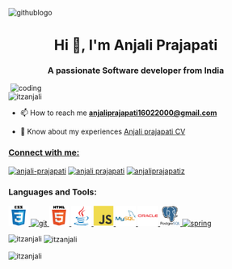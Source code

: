 ![githublogo](https://github.com/itzanjali/itzanjali/assets/130127087/6df7ad1f-2ff7-42ac-b773-2803281ded48)



<h1 align="center">Hi 👋, I'm Anjali Prajapati</h1>
<h3 align="center">A passionate Software developer from India</h3>

<img align="right" alt="coding" width="500" src="https://www.bing.com/th/id/OGC.eaa9cff191c448dd0884ad794d675a84?pid=1.7&rurl=https%3a%2f%2fcdn.dribbble.com%2fusers%2f2704414%2fscreenshots%2f7466903%2fmedia%2fb08ab576316bd4582fef189f471cd9e5.gif&ehk=J5k6tuXpGVUB5k%2fDC7kSVFrP6vERLL57AOZNn8TF48w%3d">

<p align="left"> <img src="https://komarev.com/ghpvc/?username=itzanjali&label=Profile%20views&color=0e75b6&style=flat" alt="itzanjali" /> </p>

- 📫 How to reach me **anjaliprajapati16022000@gmail.com**

- 📄 Know about my experiences <a href="https://drive.google.com/file/d/1e-aHCEYS-do6YzFm4DvkNbOb6Ht0Z4Lg/view?usp=drive_link">Anjali prajapati CV

<h3 align="left">Connect with me:</h3>
<p align="left">
<a href="https://linkedin.com/in/anjali-prajapati" target="blank"><img align="center" src="https://raw.githubusercontent.com/rahuldkjain/github-profile-readme-generator/master/src/images/icons/Social/linked-in-alt.svg" alt="anjali-prajapati" height="30" width="40" /></a>
<a href="https://fb.com/anjali prajapati" target="blank"><img align="center" src="https://raw.githubusercontent.com/rahuldkjain/github-profile-readme-generator/master/src/images/icons/Social/facebook.svg" alt="anjali prajapati" height="30" width="40" /></a>
<a href="https://instagram.com/anjaliprajapatiz" target="blank"><img align="center" src="https://raw.githubusercontent.com/rahuldkjain/github-profile-readme-generator/master/src/images/icons/Social/instagram.svg" alt="anjaliprajapatiz" height="30" width="40" /></a>
</p>

<h3 align="left">Languages and Tools:</h3>
<p align="left"> <a href="https://www.w3schools.com/css/" target="_blank" rel="noreferrer"> <img src="https://raw.githubusercontent.com/devicons/devicon/master/icons/css3/css3-original-wordmark.svg" alt="css3" width="40" height="40"/> </a> <a href="https://git-scm.com/" target="_blank" rel="noreferrer"> <img src="https://www.vectorlogo.zone/logos/git-scm/git-scm-icon.svg" alt="git" width="40" height="40"/> </a> <a href="https://www.w3.org/html/" target="_blank" rel="noreferrer"> <img src="https://raw.githubusercontent.com/devicons/devicon/master/icons/html5/html5-original-wordmark.svg" alt="html5" width="40" height="40"/> </a> <a href="https://www.java.com" target="_blank" rel="noreferrer"> <img src="https://raw.githubusercontent.com/devicons/devicon/master/icons/java/java-original.svg" alt="java" width="40" height="40"/> </a> <a href="https://developer.mozilla.org/en-US/docs/Web/JavaScript" target="_blank" rel="noreferrer"> <img src="https://raw.githubusercontent.com/devicons/devicon/master/icons/javascript/javascript-original.svg" alt="javascript" width="40" height="40"/> </a> <a href="https://www.mysql.com/" target="_blank" rel="noreferrer"> <img src="https://raw.githubusercontent.com/devicons/devicon/master/icons/mysql/mysql-original-wordmark.svg" alt="mysql" width="40" height="40"/> </a> <a href="https://www.oracle.com/" target="_blank" rel="noreferrer"> <img src="https://raw.githubusercontent.com/devicons/devicon/master/icons/oracle/oracle-original.svg" alt="oracle" width="40" height="40"/> </a> <a href="https://www.postgresql.org" target="_blank" rel="noreferrer"> <img src="https://raw.githubusercontent.com/devicons/devicon/master/icons/postgresql/postgresql-original-wordmark.svg" alt="postgresql" width="40" height="40"/> </a> <a href="https://spring.io/" target="_blank" rel="noreferrer"> <img src="https://www.vectorlogo.zone/logos/springio/springio-icon.svg" alt="spring" width="40" height="40"/> </a> </p>

<p><img align="left" src="https://github-readme-stats.vercel.app/api/top-langs?username=itzanjali&show_icons=true&locale=en&layout=compact" alt="itzanjali" /></p>

<p>&nbsp;<img align="center" src="https://github-readme-stats.vercel.app/api?username=itzanjali&show_icons=true&locale=en" alt="itzanjali" /></p>

<p><img align="center" src="https://github-readme-streak-stats.herokuapp.com/?user=itzanjali&" alt="itzanjali" /></p>
